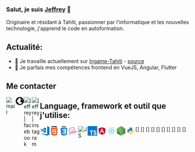 ### Salut, je suis [Jeffrey](https://github.com/tamatini) 👋

Originaire et résidant à Tahiti, passionner par l'informatique et les nouvelles technologie,
j'apprend le code en autoformation.


## Actualité:

- 🔭 Je travaille actuellement sur [Ingame-Tahiti](http://ingame-tahiti.herokuapp.com) - [source](https://github.com/tamatini/ingame) 
- 🌱 Je parfais mes compétences frontend en VueJS, Angular, Flutter


## Me contacter 

[<img align="left" alt="mail" width="26px" src="http://pngimg.com/uploads/email/email_PNG55.png">](tamatini@hotmail.fr)
[<img align="left" alt="swifteur.com" width="22px" src="https://raw.githubusercontent.com/iconic/open-iconic/master/svg/globe.svg" />](https://swifteur.com)
[<img align="left" alt="jeffrey | facebook" width="22px" src="https://cdn.jsdelivr.net/npm/simple-icons@v3/icons/facebook.svg" />](https://www.facebook.com/tamatini.teahui)
[<img align="left" alt="jeffrey | instagram" width="22px" src="https://cdn.jsdelivr.net/npm/simple-icons@v3/icons/instagram.svg" />](https://www.instagram.com/tamatini/?hl=fr)


## Language, framework et outil que j'utilise:

[<img align="left" alt="VSC" width="26px" src="https://raw.githubusercontent.com/github/explore/80688e429a7d4ef2fca1e82350fe8e3517d3494d/topics/visual-studio-code/visual-studio-code.png">]
[<img align="left" alt="HTML5" width="26px" src="https://raw.githubusercontent.com/github/explore/80688e429a7d4ef2fca1e82350fe8e3517d3494d/topics/html/html.png">]
[<img align="left" alt="CSS3" width="26px" src="https://raw.githubusercontent.com/github/explore/80688e429a7d4ef2fca1e82350fe8e3517d3494d/topics/css/css.png">]
[<img align="left" alt="Sass" width="26px" src="https://raw.githubusercontent.com/github/explore/80688e429a7d4ef2fca1e82350fe8e3517d3494d/topics/sass/sass.png">]
[<img align="left" alt="JS" width="26px" src="https://raw.githubusercontent.com/github/explore/80688e429a7d4ef2fca1e82350fe8e3517d3494d/topics/javascrip/javascript.png">]
[<img align="left" alt="TS" width="26px" src="https://raw.githubusercontent.com/github/explore/80688e429a7d4ef2fca1e82350fe8e3517d3494d/topics/typescript/typescript.png">]
[<img align="left" alt="NG" width="26px" src="https://raw.githubusercontent.com/github/explore/80688e429a7d4ef2fca1e82350fe8e3517d3494d/topics/angular/angular.png">]
[<img align="left" alt="React" width="26px" src="https://raw.githubusercontent.com/github/explore/80688e429a7d4ef2fca1e82350fe8e3517d3494d/topics/react/react.png">]
[<img align="left" alt="Nodejs" width="26px" src="https://raw.githubusercontent.com/github/explore/80688e429a7d4ef2fca1e82350fe8e3517d3494d/topics/nodejs/nodejs.png">]
[<img align="left" alt="Python" width="26px" src="https://raw.githubusercontent.com/github/explore/80688e429a7d4ef2fca1e82350fe8e3517d3494d/topics/python/python.png">]

